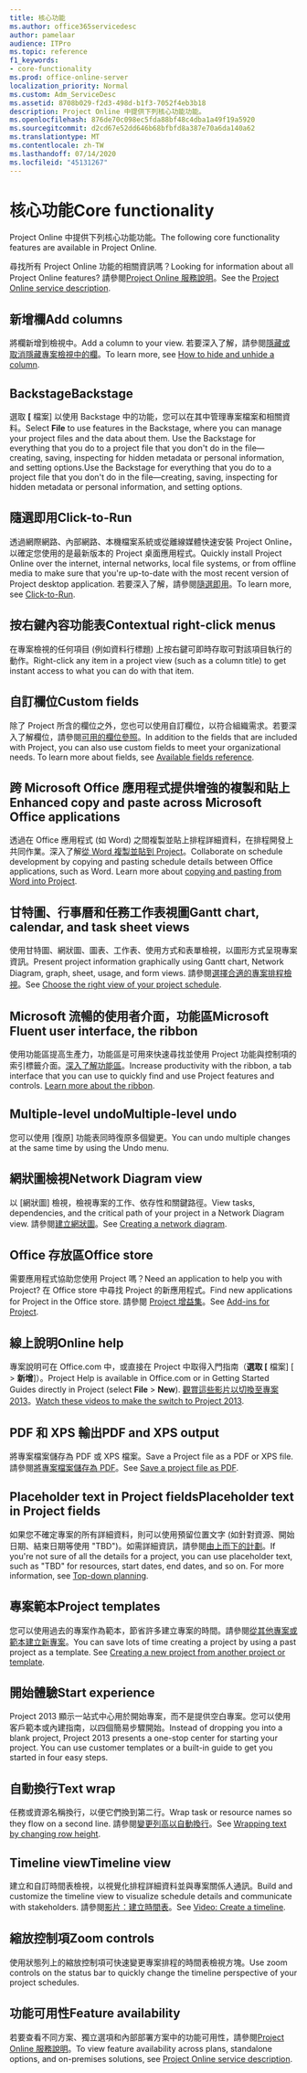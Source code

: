 ```yaml
---
title: 核心功能
ms.author: office365servicedesc
author: pamelaar
audience: ITPro
ms.topic: reference
f1_keywords:
- core-functionality
ms.prod: office-online-server
localization_priority: Normal
ms.custom: Adm_ServiceDesc
ms.assetid: 8708b029-f2d3-498d-b1f3-7052f4eb3b18
description: Project Online 中提供下列核心功能功能。
ms.openlocfilehash: 876de70c098ec5fda88bf48c4dba1a49f19a5920
ms.sourcegitcommit: d2cd67e52dd646b68bfbfd8a387e70a6da140a62
ms.translationtype: MT
ms.contentlocale: zh-TW
ms.lasthandoff: 07/14/2020
ms.locfileid: "45131267"
---
```

# <a name="core-functionality"></a><span data-ttu-id="c5430-103">核心功能</span><span class="sxs-lookup"><span data-stu-id="c5430-103">Core functionality</span></span>

<span data-ttu-id="c5430-104">Project Online 中提供下列核心功能功能。</span><span class="sxs-lookup"><span data-stu-id="c5430-104">The following core functionality features are available in Project Online.</span></span>
  
<span data-ttu-id="c5430-105">尋找所有 Project Online 功能的相關資訊嗎？</span><span class="sxs-lookup"><span data-stu-id="c5430-105">Looking for information about all Project Online features?</span></span> <span data-ttu-id="c5430-106">請參閱[Project Online 服務說明](project-online-service-description.md)。</span><span class="sxs-lookup"><span data-stu-id="c5430-106">See the [Project Online service description](project-online-service-description.md).</span></span>
  
## <a name="add-columns"></a><span data-ttu-id="c5430-107">新增欄</span><span class="sxs-lookup"><span data-stu-id="c5430-107">Add columns</span></span>

<span data-ttu-id="c5430-108">將欄新增到檢視中。</span><span class="sxs-lookup"><span data-stu-id="c5430-108">Add a column to your view.</span></span> <span data-ttu-id="c5430-109">若要深入了解，請參閱[隱藏或取消隱藏專案檢視中的欄](https://go.microsoft.com/fwlink/p/?LinkId=271343)。</span><span class="sxs-lookup"><span data-stu-id="c5430-109">To learn more, see [How to hide and unhide a column](https://go.microsoft.com/fwlink/p/?LinkId=271343).</span></span>
  
## <a name="backstage"></a><span data-ttu-id="c5430-110">Backstage</span><span class="sxs-lookup"><span data-stu-id="c5430-110">Backstage</span></span>

<span data-ttu-id="c5430-111">選取 **[** 檔案] 以使用 Backstage 中的功能，您可以在其中管理專案檔案和相關資料。</span><span class="sxs-lookup"><span data-stu-id="c5430-111">Select **File** to use features in the Backstage, where you can manage your project files and the data about them.</span></span> <span data-ttu-id="c5430-112">Use the Backstage for everything that you do to a project file that you don't do in the file—creating, saving, inspecting for hidden metadata or personal information, and setting options.</span><span class="sxs-lookup"><span data-stu-id="c5430-112">Use the Backstage for everything that you do to a project file that you don't do in the file—creating, saving, inspecting for hidden metadata or personal information, and setting options.</span></span> 
  
## <a name="click-to-run"></a><span data-ttu-id="c5430-113">隨選即用</span><span class="sxs-lookup"><span data-stu-id="c5430-113">Click-to-Run</span></span>

<span data-ttu-id="c5430-114">透過網際網路、內部網路、本機檔案系統或從離線媒體快速安裝 Project Online，以確定您使用的是最新版本的 Project 桌面應用程式。</span><span class="sxs-lookup"><span data-stu-id="c5430-114">Quickly install Project Online over the internet, internal networks, local file systems, or from offline media to make sure that you're up-to-date with the most recent version of Project desktop application.</span></span> <span data-ttu-id="c5430-115">若要深入了解，請參閱[隨選即用](https://go.microsoft.com/fwlink/p/?LinkId=271596)。</span><span class="sxs-lookup"><span data-stu-id="c5430-115">To learn more, see [Click-to-Run](https://go.microsoft.com/fwlink/p/?LinkId=271596).</span></span>
  
## <a name="contextual-right-click-menus"></a><span data-ttu-id="c5430-116">按右鍵內容功能表</span><span class="sxs-lookup"><span data-stu-id="c5430-116">Contextual right-click menus</span></span>

<span data-ttu-id="c5430-117">在專案檢視的任何項目 (例如資料行標題) 上按右鍵可即時存取可對該項目執行的動作。</span><span class="sxs-lookup"><span data-stu-id="c5430-117">Right-click any item in a project view (such as a column title) to get instant access to what you can do with that item.</span></span>
  
## <a name="custom-fields"></a><span data-ttu-id="c5430-118">自訂欄位</span><span class="sxs-lookup"><span data-stu-id="c5430-118">Custom fields</span></span>

<span data-ttu-id="c5430-p105">除了 Project 所含的欄位之外，您也可以使用自訂欄位，以符合組織需求。若要深入了解欄位，請參閱[可用的欄位參照](https://support.office.com/en-us/article/Available-fields-reference-615a4563-1cc3-40f4-b66f-1b17e793a460)。</span><span class="sxs-lookup"><span data-stu-id="c5430-p105">In addition to the fields that are included with Project, you can also use custom fields to meet your organizational needs. To learn more about fields, see [Available fields reference](https://support.office.com/en-us/article/Available-fields-reference-615a4563-1cc3-40f4-b66f-1b17e793a460).</span></span>
  
## <a name="enhanced-copy-and-paste-across-microsoft-office-applications"></a><span data-ttu-id="c5430-121">跨 Microsoft Office 應用程式提供增強的複製和貼上</span><span class="sxs-lookup"><span data-stu-id="c5430-121">Enhanced copy and paste across Microsoft Office applications</span></span>

<span data-ttu-id="c5430-p106">透過在 Office 應用程式 (如 Word) 之間複製並貼上排程詳細資料，在排程開發上共同作業。深入了解[從 Word 複製並貼到 Project](https://go.microsoft.com/fwlink/p/?LinkId=271330)。</span><span class="sxs-lookup"><span data-stu-id="c5430-p106">Collaborate on schedule development by copying and pasting schedule details between Office applications, such as Word. Learn more about [copying and pasting from Word into Project](https://go.microsoft.com/fwlink/p/?LinkId=271330).</span></span>
  
## <a name="gantt-chart-calendar-and-task-sheet-views"></a><span data-ttu-id="c5430-124">甘特圖、行事曆和任務工作表視圖</span><span class="sxs-lookup"><span data-stu-id="c5430-124">Gantt chart, calendar, and task sheet views</span></span>

<span data-ttu-id="c5430-125">使用甘特圖、網狀圖、圖表、工作表、使用方式和表單檢視，以圖形方式呈現專案資訊。</span><span class="sxs-lookup"><span data-stu-id="c5430-125">Present project information graphically using Gantt chart, Network Diagram, graph, sheet, usage, and form views.</span></span> <span data-ttu-id="c5430-126">請參閱[選擇合適的專案排程檢視](https://go.microsoft.com/fwlink/?LinkId=402905)。</span><span class="sxs-lookup"><span data-stu-id="c5430-126">See [Choose the right view of your project schedule](https://go.microsoft.com/fwlink/?LinkId=402905).</span></span>
  
## <a name="microsoft-fluent-user-interface-the-ribbon"></a><span data-ttu-id="c5430-127">Microsoft 流暢的使用者介面，功能區</span><span class="sxs-lookup"><span data-stu-id="c5430-127">Microsoft Fluent user interface, the ribbon</span></span>

<span data-ttu-id="c5430-p108">使用功能區提高生產力，功能區是可用來快速尋找並使用 Project 功能與控制項的索引標籤介面。[深入了解功能區](https://go.microsoft.com/fwlink/p/?LinkId=271325)。</span><span class="sxs-lookup"><span data-stu-id="c5430-p108">Increase productivity with the ribbon, a tab interface that you can use to quickly find and use Project features and controls. [Learn more about the ribbon](https://go.microsoft.com/fwlink/p/?LinkId=271325).</span></span>
  
## <a name="multiple-level-undo"></a><span data-ttu-id="c5430-130">Multiple-level undo</span><span class="sxs-lookup"><span data-stu-id="c5430-130">Multiple-level undo</span></span>

<span data-ttu-id="c5430-131">您可以使用 [復原] 功能表同時復原多個變更。</span><span class="sxs-lookup"><span data-stu-id="c5430-131">You can undo multiple changes at the same time by using the Undo menu.</span></span> 
  
## <a name="network-diagram-view"></a><span data-ttu-id="c5430-132">網狀圖檢視</span><span class="sxs-lookup"><span data-stu-id="c5430-132">Network Diagram view</span></span>

<span data-ttu-id="c5430-133">以 [網狀圖] 檢視，檢視專案的工作、依存性和關鍵路徑。</span><span class="sxs-lookup"><span data-stu-id="c5430-133">View tasks, dependencies, and the critical path of your project in a Network Diagram view.</span></span> <span data-ttu-id="c5430-134">請參閱[建立網狀圖](https://go.microsoft.com/fwlink/p/?LinkId=271338)。</span><span class="sxs-lookup"><span data-stu-id="c5430-134">See [Creating a network diagram](https://go.microsoft.com/fwlink/p/?LinkId=271338).</span></span>
  
## <a name="office-store"></a><span data-ttu-id="c5430-135">Office 存放區</span><span class="sxs-lookup"><span data-stu-id="c5430-135">Office store</span></span>

<span data-ttu-id="c5430-136">需要應用程式協助您使用 Project 嗎？</span><span class="sxs-lookup"><span data-stu-id="c5430-136">Need an application to help you with Project?</span></span> <span data-ttu-id="c5430-137">在 Office store 中尋找 Project 的新應用程式。</span><span class="sxs-lookup"><span data-stu-id="c5430-137">Find new applications for Project in the Office store.</span></span> <span data-ttu-id="c5430-138">請參閱 [Project 增益集](https://go.microsoft.com/fwlink/?LinkId=273883)。</span><span class="sxs-lookup"><span data-stu-id="c5430-138">See [Add-ins for Project](https://go.microsoft.com/fwlink/?LinkId=273883).</span></span>
  
## <a name="online-help"></a><span data-ttu-id="c5430-139">線上說明</span><span class="sxs-lookup"><span data-stu-id="c5430-139">Online help</span></span>

<span data-ttu-id="c5430-140">專案說明可在 Office.com 中，或直接在 Project 中取得入門指南（**選取 [** 檔案] [ \> **新增**]）。</span><span class="sxs-lookup"><span data-stu-id="c5430-140">Project Help is available in Office.com or in Getting Started Guides directly in Project (select **File** \> **New**).</span></span> <span data-ttu-id="c5430-141">[觀賞這些影片以切換至專案 2013](https://go.microsoft.com/fwlink/p/?LinkId=271325)。</span><span class="sxs-lookup"><span data-stu-id="c5430-141">[Watch these videos to make the switch to Project 2013](https://go.microsoft.com/fwlink/p/?LinkId=271325).</span></span>
  
## <a name="pdf-and-xps-output"></a><span data-ttu-id="c5430-142">PDF 和 XPS 輸出</span><span class="sxs-lookup"><span data-stu-id="c5430-142">PDF and XPS output</span></span>

<span data-ttu-id="c5430-143">將專案檔案儲存為 PDF 或 XPS 檔案。</span><span class="sxs-lookup"><span data-stu-id="c5430-143">Save a Project file as a PDF or XPS file.</span></span> <span data-ttu-id="c5430-144">請參閱[將專案檔案儲存為 PDF](https://go.microsoft.com/fwlink/p/?LinkId=271350)。</span><span class="sxs-lookup"><span data-stu-id="c5430-144">See [Save a project file as PDF](https://go.microsoft.com/fwlink/p/?LinkId=271350).</span></span>
  
## <a name="placeholder-text-in-project-fields"></a><span data-ttu-id="c5430-145">Placeholder text in Project fields</span><span class="sxs-lookup"><span data-stu-id="c5430-145">Placeholder text in Project fields</span></span>

<span data-ttu-id="c5430-p113">如果您不確定專案的所有詳細資料，則可以使用預留位置文字 (如針對資源、開始日期、結束日期等使用 "TBD")。如需詳細資訊，請參閱[由上而下的計劃](https://go.microsoft.com/fwlink/p/?LinkId=271333)。</span><span class="sxs-lookup"><span data-stu-id="c5430-p113">If you're not sure of all the details for a project, you can use placeholder text, such as "TBD" for resources, start dates, end dates, and so on. For more information, see [Top-down planning](https://go.microsoft.com/fwlink/p/?LinkId=271333).</span></span>
  
## <a name="project-templates"></a><span data-ttu-id="c5430-148">專案範本</span><span class="sxs-lookup"><span data-stu-id="c5430-148">Project templates</span></span>

<span data-ttu-id="c5430-p114">您可以使用過去的專案作為範本，節省許多建立專案的時間。請參閱[從其他專案或範本建立新專案](https://go.microsoft.com/fwlink/p/?LinkId=271328)。</span><span class="sxs-lookup"><span data-stu-id="c5430-p114">You can save lots of time creating a project by using a past project as a template. See [Creating a new project from another project or template](https://go.microsoft.com/fwlink/p/?LinkId=271328).</span></span>
  
## <a name="start-experience"></a><span data-ttu-id="c5430-151">開始體驗</span><span class="sxs-lookup"><span data-stu-id="c5430-151">Start experience</span></span>

<span data-ttu-id="c5430-p115">Project 2013 顯示一站式中心用於開始專案，而不是提供空白專案。您可以使用客戶範本或內建指南，以四個簡易步驟開始。</span><span class="sxs-lookup"><span data-stu-id="c5430-p115">Instead of dropping you into a blank project, Project 2013 presents a one-stop center for starting your project. You can use customer templates or a built-in guide to get you started in four easy steps.</span></span>
  
## <a name="text-wrap"></a><span data-ttu-id="c5430-154">自動換行</span><span class="sxs-lookup"><span data-stu-id="c5430-154">Text wrap</span></span>

<span data-ttu-id="c5430-155">任務或資源名稱換行，以便它們換到第二行。</span><span class="sxs-lookup"><span data-stu-id="c5430-155">Wrap task or resource names so they flow on a second line.</span></span> <span data-ttu-id="c5430-156">請參閱[變更列高以自動換行](https://go.microsoft.com/fwlink/p/?LinkId=271344)。</span><span class="sxs-lookup"><span data-stu-id="c5430-156">See [Wrapping text by changing row height](https://go.microsoft.com/fwlink/p/?LinkId=271344).</span></span>
  
## <a name="timeline-view"></a><span data-ttu-id="c5430-157">Timeline view</span><span class="sxs-lookup"><span data-stu-id="c5430-157">Timeline view</span></span>

<span data-ttu-id="c5430-158">建立和自訂時間表檢視，以視覺化排程詳細資料並與專案關係人通訊。</span><span class="sxs-lookup"><span data-stu-id="c5430-158">Build and customize the timeline view to visualize schedule details and communicate with stakeholders.</span></span> <span data-ttu-id="c5430-159">請參閱[影片：建立時間表](https://go.microsoft.com/fwlink/?LinkId=402912)。</span><span class="sxs-lookup"><span data-stu-id="c5430-159">See [Video: Create a timeline](https://go.microsoft.com/fwlink/?LinkId=402912).</span></span>
  
## <a name="zoom-controls"></a><span data-ttu-id="c5430-160">縮放控制項</span><span class="sxs-lookup"><span data-stu-id="c5430-160">Zoom controls</span></span>

<span data-ttu-id="c5430-161">使用狀態列上的縮放控制項可快速變更專案排程的時間表檢視方塊。</span><span class="sxs-lookup"><span data-stu-id="c5430-161">Use zoom controls on the status bar to quickly change the timeline perspective of your project schedules.</span></span> 
  
## <a name="feature-availability"></a><span data-ttu-id="c5430-162">功能可用性</span><span class="sxs-lookup"><span data-stu-id="c5430-162">Feature availability</span></span>

<span data-ttu-id="c5430-163">若要查看不同方案、獨立選項和內部部署方案中的功能可用性，請參閱[Project Online 服務說明](project-online-service-description.md)。</span><span class="sxs-lookup"><span data-stu-id="c5430-163">To view feature availability across plans, standalone options, and on-premises solutions, see [Project Online service description](project-online-service-description.md).</span></span>
  

